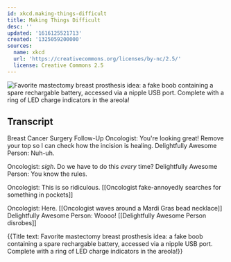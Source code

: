 ```yaml
---
id: xkcd.making-things-difficult
title: Making Things Difficult
desc: ''
updated: '1616125521713'
created: '1325059200000'
sources:
  name: xkcd
  url: 'https://creativecommons.org/licenses/by-nc/2.5/'
  license: Creative Commons 2.5
---
```

![Favorite mastectomy breast prosthesis idea: a fake boob containing a spare rechargable battery, accessed via a nipple USB port. Complete with a ring of LED charge indicators in the areola!](https://imgs.xkcd.com/comics/making_things_difficult.png)

## Transcript
Breast Cancer Surgery Follow-Up
Oncologist: You're looking great! Remove your top so I can check how the incision is healing.
Delightfully Awesome Person: Nuh-uh.

Oncologist: *sigh*. Do we have to do this *every* time?
Delightfully Awesome Person: You know the rules.

Oncologist: This is so ridiculous.
[[Oncologist fake-annoyedly searches for something in pockets]]

Oncologist: Here.
[[Oncologist waves around a Mardi Gras bead necklace]]
Delightfully Awesome Person: Woooo!
[[Delightfully Awesome Person disrobes]]

{{Title text: Favorite mastectomy breast prosthesis idea: a fake boob containing a spare rechargable battery, accessed via a nipple USB port. Complete with a ring of LED charge indicators in the areola!}}
